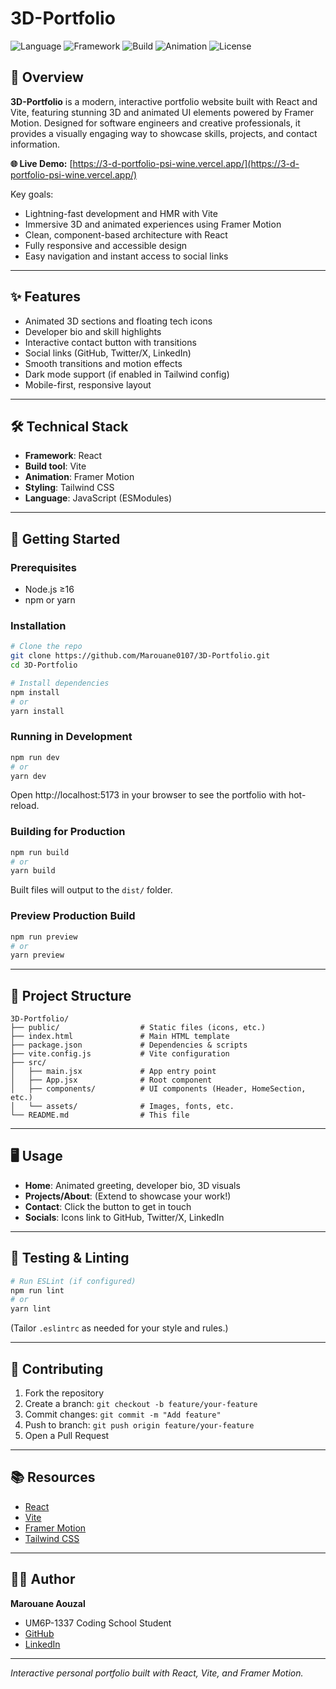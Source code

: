 # 3D-Portfolio

![Language](https://img.shields.io/badge/Language-JavaScript-yellow)
![Framework](https://img.shields.io/badge/Framework-React-blue)
![Build](https://img.shields.io/badge/Build-Vite-green)
![Animation](https://img.shields.io/badge/Animation-Framer%20Motion-purple)
![License](https://img.shields.io/badge/License-Personal-lightgrey)

## 📖 Overview

**3D-Portfolio** is a modern, interactive portfolio website built with React and Vite, featuring stunning 3D and animated UI elements powered by Framer Motion. Designed for software engineers and creative professionals, it provides a visually engaging way to showcase skills, projects, and contact information.

**🌐 Live Demo:** [https://3-d-portfolio-psi-wine.vercel.app/](https://3-d-portfolio-psi-wine.vercel.app/)

Key goals:
- Lightning-fast development and HMR with Vite  
- Immersive 3D and animated experiences using Framer Motion  
- Clean, component-based architecture with React  
- Fully responsive and accessible design  
- Easy navigation and instant access to social links  

---

## ✨ Features

- Animated 3D sections and floating tech icons  
- Developer bio and skill highlights  
- Interactive contact button with transitions  
- Social links (GitHub, Twitter/X, LinkedIn)  
- Smooth transitions and motion effects  
- Dark mode support (if enabled in Tailwind config)  
- Mobile-first, responsive layout  

---

## 🛠️ Technical Stack

- **Framework**: React  
- **Build tool**: Vite  
- **Animation**: Framer Motion  
- **Styling**: Tailwind CSS  
- **Language**: JavaScript (ESModules)  

---

## 🚀 Getting Started

### Prerequisites

- Node.js ≥16  
- npm or yarn  

### Installation

```bash
# Clone the repo
git clone https://github.com/Marouane0107/3D-Portfolio.git
cd 3D-Portfolio

# Install dependencies
npm install
# or
yarn install
```

### Running in Development

```bash
npm run dev
# or
yarn dev
```

Open http://localhost:5173 in your browser to see the portfolio with hot-reload.

### Building for Production

```bash
npm run build
# or
yarn build
```

Built files will output to the `dist/` folder.

### Preview Production Build

```bash
npm run preview
# or
yarn preview
```

---

## 📁 Project Structure

```
3D-Portfolio/
├── public/                  # Static files (icons, etc.)
├── index.html               # Main HTML template
├── package.json             # Dependencies & scripts
├── vite.config.js           # Vite configuration
├── src/
│   ├── main.jsx             # App entry point
│   ├── App.jsx              # Root component
│   ├── components/          # UI components (Header, HomeSection, etc.)
│   └── assets/              # Images, fonts, etc.
└── README.md                # This file
```

---

## 🖥️ Usage

- **Home**: Animated greeting, developer bio, 3D visuals  
- **Projects/About**: (Extend to showcase your work!)  
- **Contact**: Click the button to get in touch  
- **Socials**: Icons link to GitHub, Twitter/X, LinkedIn  

---

## 🧪 Testing & Linting

```bash
# Run ESLint (if configured)
npm run lint
# or
yarn lint
```
(Tailor `.eslintrc` as needed for your style and rules.)

---

## 🤝 Contributing

1. Fork the repository  
2. Create a branch: `git checkout -b feature/your-feature`  
3. Commit changes: `git commit -m "Add feature"`  
4. Push to branch: `git push origin feature/your-feature`  
5. Open a Pull Request  

---

## 📚 Resources

- [React](https://react.dev/)  
- [Vite](https://vitejs.dev/)  
- [Framer Motion](https://www.framer.com/motion/)  
- [Tailwind CSS](https://tailwindcss.com/)  

---

## 👨‍💻 Author

**Marouane Aouzal**  
- UM6P-1337 Coding School Student
- [GitHub](https://github.com/Marouane0107) 
- [LinkedIn](https://www.linkedin.com/in/marouane-aouzal-101b43253/)  

---

*Interactive personal portfolio built with React, Vite, and Framer Motion.*  
